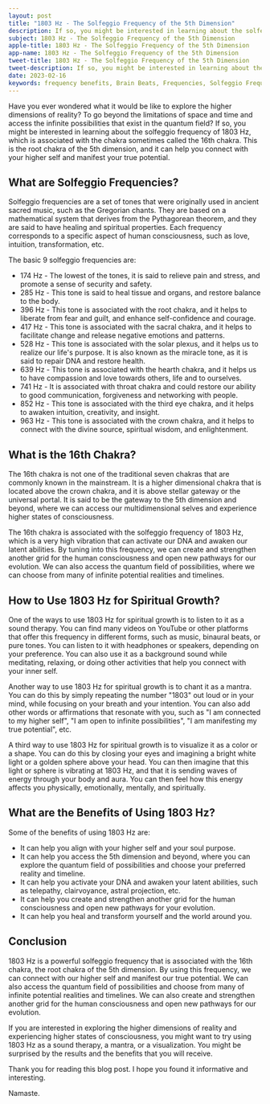 ```yaml
---
layout: post
title: "1803 Hz - The Solfeggio Frequency of the 5th Dimension"
description: If so, you might be interested in learning about the solfeggio frequency of 1803 Hz, which is associated with the chakra sometimes called the 16th chakra.
subject: 1803 Hz - The Solfeggio Frequency of the 5th Dimension
apple-title: 1803 Hz - The Solfeggio Frequency of the 5th Dimension
app-name: 1803 Hz - The Solfeggio Frequency of the 5th Dimension
tweet-title: 1803 Hz - The Solfeggio Frequency of the 5th Dimension
tweet-description: If so, you might be interested in learning about the solfeggio frequency of 1803 Hz, which is associated with the chakra sometimes called the 16th chakra.
date: 2023-02-16
keywords: frequency benefits, Brain Beats, Frequencies, Solfeggio Frequency, 16th chakra, 1803 Hz, Brain wave entrainment, sound therapy
---
```



Have you ever wondered what it would be like to explore the higher dimensions of reality? To go beyond the limitations of space and time and access the infinite possibilities that exist in the quantum field? If so, you might be interested in learning about the solfeggio frequency of 1803 Hz, which is associated with the chakra sometimes called the 16th chakra. This is the root chakra of the 5th dimension, and it can help you connect with your higher self and manifest your true potential.

## What are Solfeggio Frequencies?

Solfeggio frequencies are a set of tones that were originally used in ancient sacred music, such as the Gregorian chants. They are based on a mathematical system that derives from the Pythagorean theorem, and they are said to have healing and spiritual properties. Each frequency corresponds to a specific aspect of human consciousness, such as love, intuition, transformation, etc.

The basic 9 solfeggio frequencies are:

- 174 Hz - The lowest of the tones, it is said to relieve pain and stress, and promote a sense of security and safety.
- 285 Hz - This tone is said to heal tissue and organs, and restore balance to the body.
- 396 Hz - This tone is associated with the root chakra, and it helps to liberate from fear and guilt, and enhance self-confidence and courage.
- 417 Hz - This tone is associated with the sacral chakra, and it helps to facilitate change and release negative emotions and patterns.
- 528 Hz - This tone is associated with the solar plexus, and it helps us to realize our life's purpose. It is also known as the miracle tone, as it is said to repair DNA and restore health.
- 639 Hz - This tone is associated with the hearth chakra, and it helps us to have compassion and love towards others, life and to ourselves.
- 741 Hz - It is associated with throat chakra and could restore our ability to good communication, forgiveness and networking with people.
- 852 Hz - This tone is associated with the third eye chakra, and it helps to awaken intuition, creativity, and insight. 
- 963 Hz - This tone is associated with the crown chakra, and it helps to connect with the divine source, spiritual wisdom, and enlightenment.

## What is the 16th Chakra?

The 16th chakra is not one of the traditional seven chakras that are commonly known in the mainstream. It is a higher dimensional chakra that is located above the crown chakra, and it is above stellar gateway or the universal portal. It is said to be the gateway to the 5th dimension and beyond, where we can access our multidimensional selves and experience higher states of consciousness.

The 16th chakra is associated with the solfeggio frequency of 1803 Hz, which is a very high vibration that can activate our DNA and awaken our latent abilities. By tuning into this frequency, we can create and strengthen another grid for the human consciousness and open new pathways for our evolution. We can also access the quantum field of possibilities, where we can choose from many of infinite potential realities and timelines.

## How to Use 1803 Hz for Spiritual Growth?

One of the ways to use 1803 Hz for spiritual growth is to listen to it as a sound therapy. You can find many videos on YouTube or other platforms that offer this frequency in different forms, such as music, binaural beats, or pure tones. You can listen to it with headphones or speakers, depending on your preference. You can also use it as a background sound while meditating, relaxing, or doing other activities that help you connect with your inner self.

Another way to use 1803 Hz for spiritual growth is to chant it as a mantra. You can do this by simply repeating the number "1803" out loud or in your mind, while focusing on your breath and your intention. You can also add other words or affirmations that resonate with you, such as "I am connected to my higher self", "I am open to infinite possibilities", "I am manifesting my true potential", etc.

A third way to use 1803 Hz for spiritual growth is to visualize it as a color or a shape. You can do this by closing your eyes and imagining a bright white light or a golden sphere above your head. You can then imagine that this light or sphere is vibrating at 1803 Hz, and that it is sending waves of energy through your body and aura. You can then feel how this energy affects you physically, emotionally, mentally, and spiritually.

## What are the Benefits of Using 1803 Hz?

Some of the benefits of using 1803 Hz are:

- It can help you align with your higher self and your soul purpose.
- It can help you access the 5th dimension and beyond, where you can explore the quantum field of possibilities and choose your preferred reality and timeline.
- It can help you activate your DNA and awaken your latent abilities, such as telepathy, clairvoyance, astral projection, etc.
- It can help you create and strengthen another grid for the human consciousness and open new pathways for your evolution.
- It can help you heal and transform yourself and the world around you.

## Conclusion

1803 Hz is a powerful solfeggio frequency that is associated with the 16th chakra, the root chakra of the 5th dimension. By using this frequency, we can connect with our higher self and manifest our true potential. We can also access the quantum field of possibilities and choose from many of infinite potential realities and timelines. We can also create and strengthen another grid for the human consciousness and open new pathways for our evolution.

If you are interested in exploring the higher dimensions of reality and experiencing higher states of consciousness, you might want to try using 1803 Hz as a sound therapy, a mantra, or a visualization. You might be surprised by the results and the benefits that you will receive.

Thank you for reading this blog post. I hope you found it informative and interesting.

Namaste.